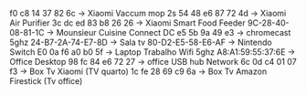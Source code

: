 f0 c8 14 37 82 6c -> Xiaomi Vaccum mop 2s
54 48 e6 87 72 4d -> Xiaomi Air Purifier 3c
dc ed 83 b8 26 26 -> Xiaomi Smart Food Feeder
9C-28-40-08-81-1C -> Mounsieur Cuisine Connect
DC e5 5b 9a 49 e3 -> chromecast 5ghz
24-B7-2A-74-E7-8D -> Sala tv
80-D2-E5-58-E6-AF -> Nintendo Switch
E0 0a f6 a0 b0 5f -> Laptop Trabalho Wifi 5ghz
A8:A1:59:55:37:6E -> Office Desktop
98 fc 84 e6 72 27 -> office USB hub Network
6c 0d c4 01 07 f3 -> Box Tv Xiaomi (TV quarto)
1c fe 28 69 c9 6a -> Box Tv Amazon Firestick (Tv office)
